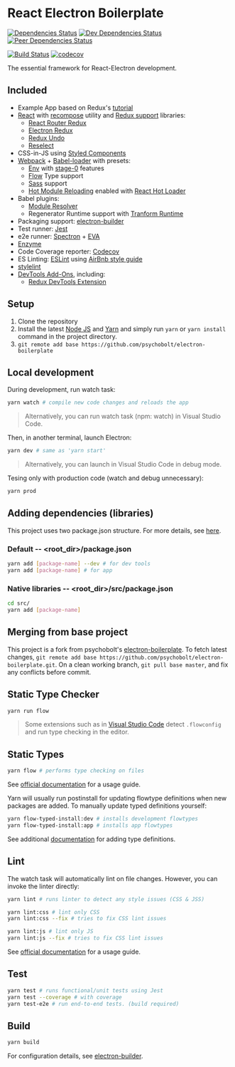 # React Electron Boilerplate

[![Dependencies Status](https://david-dm.org/psychobolt/react-electron-boilerplate.svg)](https://david-dm.org/psychobolt/react-electron-boilerplate)
[![Dev Dependencies Status](https://david-dm.org/psychobolt/react-electron-boilerplate/dev-status.svg)](https://david-dm.org/psychobolt/react-electron-boilerplate?type=dev)
[![Peer Dependencies Status](https://david-dm.org/psychobolt/react-electron-boilerplate/peer-status.svg)](https://david-dm.org/psychobolt/react-electron-boilerplate?type=peer)

[![Build Status](https://travis-ci.org/psychobolt/react-electron-boilerplate.svg?branch=master)](https://travis-ci.org/psychobolt/react-electron-boilerplate)
[![codecov](https://codecov.io/gh/psychobolt/react-electron-boilerplate/branch/master/graph/badge.svg)](https://codecov.io/gh/psychobolt/react-electron-boilerplate)

The essential framework for React-Electron development.

## Included

- Example App based on Redux's [tutorial](http://redux.js.org/docs/basics/UsageWithReact.html)
- [React](https://facebook.github.io/react/) with [recompose](https://github.com/acdlite/recompose) utility and [Redux support](https://github.com/reactjs/react-redux) libraries: 
  - [React Router Redux](https://github.com/ReactTraining/react-router/tree/master/packages/react-router-redux)
  - [Electron Redux](https://github.com/hardchor/electron-redux)
  - [Redux Undo](https://github.com/omnidan/redux-undo)
  - [Reselect](https://github.com/reactjs/reselect)
- CSS-in-JS using [Styled Components](https://www.styled-components.com/)
- [Webpack](https://webpack.js.org/) + [Babel-loader](https://webpack.js.org/loaders/babel-loader/) with presets:
  - [Env](https://babeljs.io/docs/plugins/preset-env/) with [stage-0](https://babeljs.io/docs/plugins/preset-stage-0/) features 
  - [Flow](https://flow.org/) Type support
  - [Sass](http://sass-lang.com/) support
  - [Hot Module Reloading](https://webpack.js.org/guides/hot-module-replacement/) enabled with [React Hot Loader](https://github.com/gaearon/react-hot-loader)
- Babel plugins: 
  - [Module Resolver](https://github.com/tleunen/babel-plugin-module-resolver)
  - Regenerator Runtime support with [Tranform Runtime](https://babeljs.io/docs/plugins/transform-runtime/)
- Packaging support: [electron-builder](https://github.com/electron-userland/electron-builder)
- Test runner: [Jest](https://facebook.github.io/jest)
- e2e runner: [Spectron](https://electron.atom.io/spectron/) + [EVA](https://github.com/avajs/ava)
- [Enzyme](https://github.com/airbnb/enzyme)
- Code Coverage reporter: [Codecov](https://codecov.io/)
- ES Linting: [ESLint](http://eslint.org/) using [AirBnb style guide](https://github.com/airbnb/javascript)
- [stylelint](https://stylelint.io)
- [DevTools Add-Ons](https://github.com/MarshallOfSound/electron-devtools-installer), including:
  - [Redux DevTools Extension](http://extension.remotedev.io/)

## Setup

1. Clone the repository
2. Install the latest [Node JS](https://nodejs.org/) and [Yarn](https://yarnpkg.com) and simply run ```yarn``` or ```yarn install``` command in the project directory.
3. ```git remote add base https://github.com/psychobolt/electron-boilerplate```

## Local development

During development, run watch task:
```sh
yarn watch # compile new code changes and reloads the app
```

> Alternatively, you can run watch task (npm: watch) in Visual Studio Code.

Then, in another terminal, launch Electron:
```sh
yarn dev # same as 'yarn start'
```

> Alternatively, you can launch in Visual Studio Code in debug mode.

Tesing only with production code (watch and debug unnecessary):

```sh
yarn prod
```

## Adding dependencies (libraries)

This project uses two package.json structure. For more details, see [here](https://github.com/electron-userland/electron-builder/wiki/Two-package.json-Structure).

### Default -- <root_dir>/package.json

```sh
yarn add [package-name] --dev # for dev tools
yarn add [package-name] # for app
```

### Native libraries -- <root_dir>/src/package.json

```sh
cd src/
yarn add [package-name]
```

## Merging from base project

This project is a fork from psychobolt's [electron-boilerplate](https://github.com/psychobolt/electron-boilerplate). To fetch latest changes, ```git remote add base https://github.com/psychobolt/electron-boilerplate.git```. On a clean working branch, ```git pull base master```, and fix any conflicts before commit.

## Static Type Checker

```sh
yarn run flow
```

> Some extensions such as in [Visual Studio Code](https://marketplace.visualstudio.com/items?itemName=flowtype.flow-for-vscode) detect ```.flowconfig``` and run type checking in the editor.

## Static Types

```sh
yarn flow # performs type checking on files
```

See [official documentation](https://flow.org/) for a usage guide.

Yarn will usually run postinstall for updating flowtype definitions when new packages are added. To manually update typed definitions yourself:

```sh
yarn flow-typed-install:dev # installs development flowtypes
yarn flow-typed-install:app # installs app flowtypes
```

See additional [documentation](https://github.com/flowtype/flow-typed) for adding type definitions.

## Lint

The watch task will automatically lint on file changes. However, you can invoke the linter directly:

```sh
yarn lint # runs linter to detect any style issues (CSS & JSS)

yarn lint:css # lint only CSS
yarn lint:css --fix # tries to fix CSS lint issues

yarn lint:js # lint only JS
yarn lint:js --fix # tries to fix CSS lint issues
```

See [official documentation](https://eslint.org/) for a usage guide.

## Test

```sh
yarn test # runs functional/unit tests using Jest
yarn test --coverage # with coverage
yarn test-e2e # run end-to-end tests. (build required)
```

## Build

```sh
yarn build
```

For configuration details, see [electron-builder](https://github.com/electron-userland/electron-builder).
